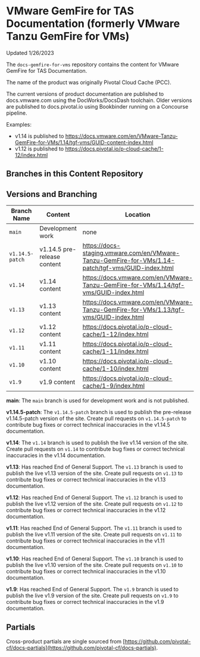# VMware GemFire for TAS Documentation (formerly VMware Tanzu GemFire for VMs)

Updated 1/26/2023

The `docs-gemfire-for-vms` repository contains the content for VMware GemFire for TAS Documentation.

The name of the product was originally Pivotal Cloud Cache (PCC).

The current versions of product documentation are published to docs.vmware.com using the DocWorks/DocsDash toolchain. Older versions are published to docs.pivotal.io using Bookbinder running on a Concourse pipeline.

Examples:
* v1.14 is published to https://docs.vmware.com/en/VMware-Tanzu-GemFire-for-VMs/1.14/tgf-vms/GUID-content-index.html
* v1.12 is published to https://docs.pivotal.io/p-cloud-cache/1-12/index.html

## Branches in this Content Repository

## Versions and Branching

| **Branch Name** | **Content**      | **Location** |
|-----------------|------------------|--------------|
| `main`          | Development work | none         |
| `v1.14.5-patch`       | v1.14.5 pre-release content | https://docs-staging.vmware.com/en/VMware-Tanzu-GemFire-for-VMs/1.14-patch/tgf-vms/GUID-index.html |
| `v1.14`         | v1.14 content    | https://docs.vmware.com/en/VMware-Tanzu-GemFire-for-VMs/1.14/tgf-vms/GUID-index.html |
| `v1.13`         | v1.13 content    | https://docs.vmware.com/en/VMware-Tanzu-GemFire-for-VMs/1.13/tgf-vms/GUID-index.html |
| `v1.12`         | v1.12 content    | https://docs.pivotal.io/p-cloud-cache/1-12/index.html |
| `v1.11`         | v1.11 content    | https://docs.pivotal.io/p-cloud-cache/1-11/index.html |
| `v1.10`         | v1.10 content    | https://docs.pivotal.io/p-cloud-cache/1-10/index.html |
| `v1.9`          | v1.9 content     | https://docs.pivotal.io/p-cloud-cache/1-9/index.html |


**main**: The `main` branch is used for development work and is not published.

**v1.14.5-patch**: The `v1.14.5-patch` branch is used to publish the pre-release v1.14.5-patch version of the site. Create pull requests on `v1.14.5-patch` to contribute bug fixes or correct technical inaccuracies in the v1.14.5 documentation.

**v1.14**: The `v1.14` branch is used to publish the live v1.14 version of the site. Create pull requests on `v1.14` to contribute bug fixes or correct technical inaccuracies in the v1.14 documentation.

**v1.13**: Has reached End of General Support. The `v1.13` branch is used to publish the live v1.13 version of the site. Create pull requests on `v1.13` to contribute bug fixes or correct technical inaccuracies in the v1.13 documentation.

**v1.12**: Has reached End of General Support. The `v1.12` branch is used to publish the live v1.12 version of the site. Create pull requests on `v1.12` to contribute bug fixes or correct technical inaccuracies in the v1.12 documentation.

**v1.11**: Has reached End of General Support. The `v1.11` branch is used to publish the live v1.11 version of the site. Create pull requests on `v1.11` to contribute bug fixes or correct technical inaccuracies in the v1.11 documentation.

**v1.10**: Has reached End of General Support. The `v1.10` branch is used to publish the live v1.10 version of the site. Create pull requests on `v1.10` to contribute bug fixes or correct technical inaccuracies in the v1.10 documentation.

**v1.9**: Has reached End of General Support. The `v1.9` branch is used to publish the live v1.9 version of the site. Create pull requests on `v1.9` to contribute bug fixes or correct technical inaccuracies in the v1.9 documentation.

## Partials

Cross-product partials are single sourced from [https://github.com/pivotal-cf/docs-partials](https://github.com/pivotal-cf/docs-partials).
